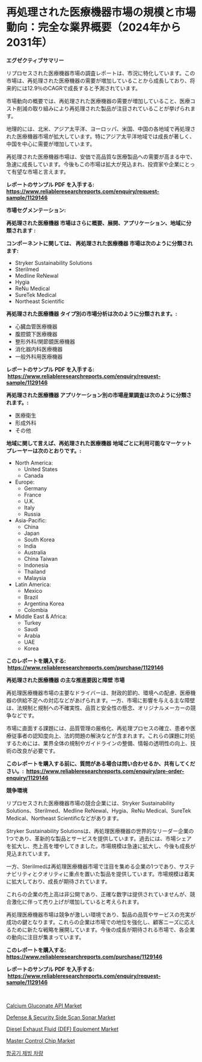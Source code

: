 <p><h1>再処理された医療機器市場の規模と市場動向：完全な業界概要（2024年から2031年）</h1></p><p><strong>エグゼクティブサマリー</strong></p>
<p><p>リプロセスされた医療機器市場の調査レポートは、市況に特化しています。この市場は、再処理された医療機器の需要が増加していることから成長しており、将来的には12.9％のCAGRで成長すると予測されています。</p><p>市場動向の概要では、再処理された医療機器の需要が増加していること、医療コスト削減の取り組みにより再処理された製品が注目されていることが挙げられます。</p><p>地理的には、北米、アジア太平洋、ヨーロッパ、米国、中国の各地域で再処理された医療機器市場が拡大しています。特にアジア太平洋地域では成長が著しく、中国を中心に需要が増加しています。</p><p>再処理された医療機器市場は、安価で高品質な医療製品への需要が高まる中で、急速に成長しています。今後もこの市場は拡大が見込まれ、投資家や企業にとって有望な市場と言えます。</p></p>
<p><strong>レポートのサンプル PDF を入手する: <a href="https://www.reliableresearchreports.com/enquiry/request-sample/1129146">https://www.reliableresearchreports.com/enquiry/request-sample/1129146</a></strong></p>
<p><strong>市場セグメンテーション:</strong></p>
<p><strong> 再処理された医療機器 市場はさらに概要、展開、アプリケーション、地域に分類されます :</strong></p>
<p><strong>コンポーネントに関しては、 再処理された医療機器 市場は次のように分類されます: &nbsp;</strong></p>
<p><ul><li>Stryker Sustainability Solutions</li><li>Sterilmed</li><li>Medline ReNewal</li><li>Hygia</li><li>ReNu Medical</li><li>SureTek Medical</li><li>Northeast Scientific</li></ul></p>
<p><strong> 再処理された医療機器 タイプ別の市場分析は次のように分類されます。:</strong></p>
<p><ul><li>心臓血管医療機器</li><li>腹腔鏡下医療機器</li><li>整形外科/関節鏡医療機器</li><li>消化器内科医療機器</li><li>一般外科用医療機器</li></ul></p>
<p><strong>レポートのサンプル PDF を入手する: &nbsp;<a href="https://www.reliableresearchreports.com/enquiry/request-sample/1129146">https://www.reliableresearchreports.com/enquiry/request-sample/1129146</a></strong></p>
<p><strong> 再処理された医療機器 アプリケーション別の市場産業調査は次のように分類されます。:</strong></p>
<p><ul><li>医療衛生</li><li>形成外科</li><li>その他</li></ul></p>
<p><strong>地域に関して言えば、再処理された医療機器 地域ごとに利用可能なマーケットプレーヤーは次のとおりです。:</strong></p>
<p><ul>
    <li>
        North America:
        <ul>
            <li>United States</li>
            <li>Canada</li>
        </ul>
    </li>
    <li>
        Europe:
        <ul>
            <li>Germany</li>
            <li>France</li>
            <li>U.K.</li>
            <li>Italy</li>
            <li>Russia</li>
        </ul>
    </li>
    <li>
        Asia-Pacific:
        <ul>
            <li>China</li>
            <li>Japan</li>
            <li>South Korea</li>
            <li>India</li>
            <li>Australia</li>
            <li>China Taiwan</li>
            <li>Indonesia</li>
            <li>Thailand</li>
            <li>Malaysia</li>
        </ul>
    </li>
    <li>
        Latin America:
        <ul>
            <li>Mexico</li>
            <li>Brazil</li>
            <li>Argentina Korea</li>
            <li>Colombia</li>
        </ul>
    </li>
    <li>
        Middle East & Africa:
        <ul>
            <li>Turkey</li>
            <li>Saudi</li>
            <li>Arabia</li>
            <li>UAE</li>
            <li>Korea</li>
        </ul>
    </li>
    </ul></p>
<p><strong>このレポートを購入する: &nbsp;<a href="https://www.reliableresearchreports.com/purchase/1129146">https://www.reliableresearchreports.com/purchase/1129146</a></strong></p>
<p><strong>再処理された医療機器 の主な推進要因と障壁 市場</strong></p>
<p><p>再処理医療機器市場の主要なドライバーは、財政的節約、環境への配慮、医療機器の供給不足への対応などがあげられます。一方、市場に影響を与える主な障壁は、法規制と規制への不確実性、品質と安全性の懸念、オリジナルメーカーの競争などです。</p><p>市場に直面する課題には、品質管理の厳格化、再処理プロセスの確立、患者や医療従事者の認知度向上、法的問題の解決などが含まれます。これらの課題に対処するためには、業界全体の規制やガイドラインの整備、情報の透明性の向上、技術の改良が必要です。</p></p>
<p><strong>このレポートを購入する前に、質問がある場合は問い合わせるか、共有してください。:&nbsp; <a href="https://www.reliableresearchreports.com/enquiry/pre-order-enquiry/1129146">https://www.reliableresearchreports.com/enquiry/pre-order-enquiry/1129146</a></strong></p>
<p><strong>競争環境</strong></p>
<p><p>リプロセスされた医療機器市場の競合企業には、Stryker Sustainability Solutions、Sterilmed、Medline ReNewal、Hygia、ReNu Medical、SureTek Medical、Northeast Scientificなどがあります。</p><p>Stryker Sustainability Solutionsは、再処理医療機器の世界的なリーダー企業の1つであり、革新的な製品とサービスを提供しています。過去には、市場シェアを拡大し、売上高を増やしてきました。市場規模は急速に拡大し、今後も成長が見込まれています。</p><p>一方、Sterilmedは再処理医療機器市場で注目を集める企業の1つであり、サステナビリティとクオリティに重点を置いた製品を提供しています。市場規模は着実に拡大しており、成長が期待されています。</p><p>これらの企業の売上高は非公開であり、正確な数字は提供されていませんが、競合激化に伴って売り上げが増加していると考えられます。</p><p>再処理医療機器市場は競争が激しい環境であり、製品の品質やサービスの充実が成功の鍵となります。これらの企業は市場での地位を強化し、顧客ニーズに応えるために新たな戦略を展開しています。今後の成長が期待される市場で、各企業の動向に注目が集まっています。</p></p>
<p><strong>このレポートを購入する: &nbsp; <a href="https://www.reliableresearchreports.com/purchase/1129146">https://www.reliableresearchreports.com/purchase/1129146</a></strong></p>
<p><strong>レポートのサンプル PDF を入手する: &nbsp;<a href="https://www.reliableresearchreports.com/enquiry/request-sample/1129146">https://www.reliableresearchreports.com/enquiry/request-sample/1129146</a></strong><strong></strong></p>
<p>&nbsp;</p>
<p><p><a href="https://github.com/dringals/Market-Research-Report-List-3/blob/main/calcium-gluconate-api-market.md">Calcium Gluconate API Market</a></p><p><a href="https://issuu.com/reportprime-2/docs/defense-security-side-scan-sonar-market-size-2030.">Defense & Security Side Scan Sonar Market</a></p><p><a href="https://issuu.com/reportprime-2/docs/diesel-exhaust-fluid-def-equipment-market-size-203">Diesel Exhaust Fluid (DEF) Equipment Market</a></p><p><a href="https://thundering-castanet-c65.notion.site/Master-Control-Chip-Market-Provides-a-Comprehensive-Analysis-Including-a-Macro-Overview-of-the-Marke-2d9141d93df849ac82db13e14082f5da">Master Control Chip Market</a></p><p><a href="https://github.com/vdhdwjyp90142/Market-Research-Report-List-1/blob/main/2434700194723.md">항공기 제빙 차량</a></p></p>